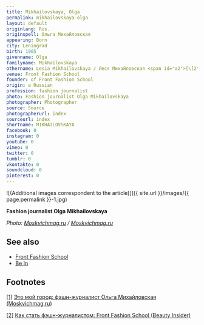 ```yaml
---
title: Mikhailovskaya, Olga
permalink: mikhailovskaya-olga
layout: default
originlang: Rus.
originspell: Ольга Михайловская
appearing: Born
city: Leningrad
birth: 1965
givenname: Olga
familyname: Mikhailovskaya
othername: Lesia Mikhailovskaya / Леся Михайловская <span id="a2">[\[2\]](#f2)</span>
venue: Front Fashion School
founder: of Front Fashion School
origin: a Russian
profession: fashion journalist
photo: Fashion journalist Olga Mikhailovskaya
photographer: Photographer
source: Source
photographerurl: index
sourceurl: index
shortname: MIKHAILOVSKAYA
facebook: 0
instagram: 0
youtube: 0
vimeo: 0
twitter: 0
tumblr: 0
vkontakte: 0
soundcloud: 0
pinterest: 0
---
```


![(Additional images correspondent to the article)]({{ site.url }}/images/{{ page.permalink }}-1.jpg)

**Fashion journalist Olga Mikhailovskaya**

*Photo: [Moskvichmag.ru](https://moskvichmag.ru/это-мой-город-фэшн-журналист-ольга-ми) / [Moskvichmag.ru](https://moskvichmag.ru/это-мой-город-фэшн-журналист-ольга-ми)*

## See also

+ [Front Fashion School](index)
+ [Be In](index)

## Footnotes

[[1]](#a1) <span id="f1"></span> [Это мой город: фэшн-журналист Ольга Михайловская (Moskvichmag.ru)](https://moskvichmag.ru/это-мой-город-фэшн-журналист-ольга-ми)

[[2]](#a2) <span id="f2"></span> [Как стать фэшн-журналистом: Front Fashion School (Beauty Insider)](https://www.beautyinsider.ru/2018/03/16/kak-stat-feshn-zhurnalistom-front-fashion-school/)
